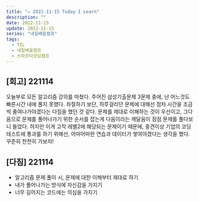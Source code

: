 ```yaml
---
title: "✏️ 2022-11-15 Today I Learn"
description: ""
date: 2022-11-15
update: 2022-11-15
series: "내일배움캠프"
tags:
  - TIL
  - 내일배움캠프
  - 스파르타코딩캠프
---
```


## [회고] 221114

오늘부로 모든 알고리즘 강의를 마쳤다. 주어진 삼성기출문제 3문제 중에, 난 어느것도 빠른시간 내에 풀지 못했다.
좌절하기 보단, 하루걸리던 문제에 대해선 점차 시간을 조금씩 줄여나가야겠다는 다짐을 했던 것 같다.
문제를 제대로 이해하는 것이 우선이고, 그다음으로 문제를 풀어나가기 위한 순서를 잡는게 다음이라는 깨달음이 점점 문제를 풀다보니 들었다.
하지만 이게 고작 레벨2에 해당되는 문제이기 때문에, 중견이상 기업의 코딩테스트에 통과를 하기 위해선, 어마어마한 연습과 데이터가 쌓여야겠다는 생각을 했다.
꾸준히 천천히 가보자!

## [다짐] 221114

- 알고리즘 문제 풀이 시, 문제에 대한 이해부터 제대로 하기
- 내가 풀어나가는 방식에 자신감을 가지기
- 너무 길어지는 코드에는 의심을 가지기
